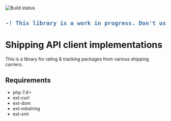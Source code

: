 ![Build status](https://github.com/VinniaAB/shipping/workflows/build/badge.svg)

<h2>

```diff
-! This library is a work in progress. Don't use it in production. !-
```

</h2>

# Shipping API client implementations
This is a library for rating & tracking packages from various shipping carriers.

## Requirements
- php 7.4+
- ext-curl
- ext-dom
- ext-mbstring
- ext-xml
